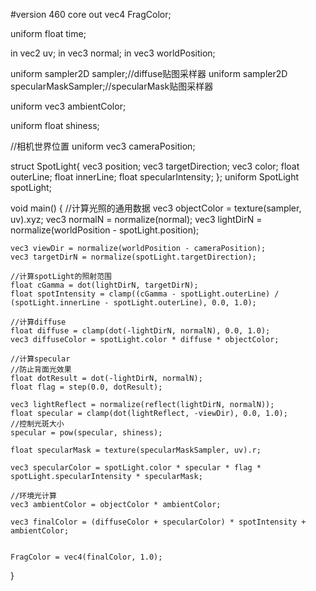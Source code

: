 #version 460 core
out vec4 FragColor;

uniform float time;

in vec2 uv;
in vec3 normal;
in vec3 worldPosition;

uniform sampler2D sampler;//diffuse贴图采样器
uniform sampler2D specularMaskSampler;//specularMask贴图采样器


uniform vec3 ambientColor;

uniform float shiness;

//相机世界位置
uniform vec3 cameraPosition;

struct SpotLight{
    vec3 position;
    vec3 targetDirection;
    vec3 color;
    float outerLine;
    float innerLine;
    float specularIntensity;
};
uniform SpotLight spotLight;


void main()
{
    //计算光照的通用数据
    vec3 objectColor = texture(sampler, uv).xyz;
    vec3 normalN = normalize(normal);
    vec3 lightDirN = normalize(worldPosition - spotLight.position);

    vec3 viewDir = normalize(worldPosition - cameraPosition);
    vec3 targetDirN = normalize(spotLight.targetDirection);

    //计算spotLight的照射范围
    float cGamma = dot(lightDirN, targetDirN);
    float spotIntensity = clamp((cGamma - spotLight.outerLine) / (spotLight.innerLine - spotLight.outerLine), 0.0, 1.0);

    //计算diffuse
    float diffuse = clamp(dot(-lightDirN, normalN), 0.0, 1.0);
    vec3 diffuseColor = spotLight.color * diffuse * objectColor;

    //计算specular
    //防止背面光效果
    float dotResult = dot(-lightDirN, normalN);
    float flag = step(0.0, dotResult);

    vec3 lightReflect = normalize(reflect(lightDirN, normalN));
    float specular = clamp(dot(lightReflect, -viewDir), 0.0, 1.0);
    //控制光斑大小
    specular = pow(specular, shiness);

    float specularMask = texture(specularMaskSampler, uv).r;

    vec3 specularColor = spotLight.color * specular * flag * spotLight.specularIntensity * specularMask;

    //环境光计算
    vec3 ambientColor = objectColor * ambientColor;

    vec3 finalColor = (diffuseColor + specularColor) * spotIntensity + ambientColor;


    FragColor = vec4(finalColor, 1.0);
}
<!--stackedit_data:
eyJoaXN0b3J5IjpbMTE5ODg4NDI1MF19
-->